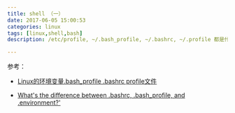 ```yaml
---
title: shell （一）
date: 2017-06-05 15:00:53
categories: linux
tags: [linux,shell,bash]
description: /etc/profile, ~/.bash_profile, ~/.bashrc, ~/.profile 都是什么,区别是什么

---
```


参考：

- [Linux的环境变量.bash_profile .bashrc profile文件](http://blog.csdn.net/solomon1558/article/details/51763751)

- [What's the difference between .bashrc, .bash_profile, and .environment?'](https://stackoverflow.com/questions/415403/whats-the-difference-between-bashrc-bash-profile-and-environment)




